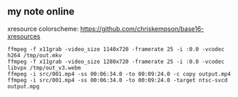## my note online

xresource colorscheme: https://github.com/chriskempson/base16-xresources

```
ffmpeg -f x11grab -video_size 1140x720 -framerate 25 -i :0.0 -vcodec h264 /tmp/out.mkv
ffmpeg -f x11grab -video_size 1280x720 -framerate 25 -i :0.0 -vcodec libvpx /tmp/out_v3.webm
ffmpeg -i src/001.mp4 -ss 00:06:34.0 -to 00:09:24.0 -c copy output.mp4
ffmpeg -i src/001.mp4 -ss 00:06:34.0 -to 00:09:24.0 -target ntsc-svcd output.mpg
```
